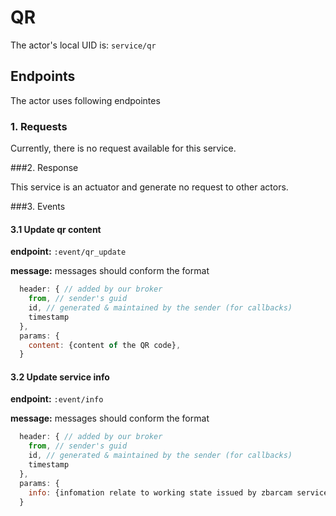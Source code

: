 QR
======


The actor's local UID is: `service/qr`

## Endpoints
The actor uses following endpointes

### 1. Requests

Currently, there is no request available for this service.

###2. Response

This service is an actuator and generate no request to other actors.

###3. Events

#### 3.1 Update qr content

**endpoint:** `:event/qr_update`

**message:** messages should conform the format
```js
  header: { // added by our broker
    from, // sender's guid
    id, // generated & maintained by the sender (for callbacks)
    timestamp
  },
  params: {
    content: {content of the QR code},
  }  
```

#### 3.2 Update service info

**endpoint:** `:event/info`

**message:** messages should conform the format
```js
  header: { // added by our broker
    from, // sender's guid
    id, // generated & maintained by the sender (for callbacks)
    timestamp
  },
  params: {
    info: {infomation relate to working state issued by zbarcam service},
  }  
```
